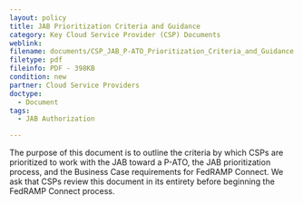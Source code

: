 ```yaml
---
layout: policy   
title: JAB Prioritization Criteria and Guidance
category: Key Cloud Service Provider (CSP) Documents
weblink:
filename: documents/CSP_JAB_P-ATO_Prioritization_Criteria_and_Guidance.pdf
filetype: pdf
fileinfo: PDF - 398KB
condition: new
partner: Cloud Service Providers
doctype:
  - Document
tags:
  - JAB Authorization

---
```

The purpose of this document is to outline the criteria by which CSPs are prioritized to work with the JAB toward a P-ATO, the JAB prioritization process, and the Business Case requirements for FedRAMP Connect. We ask that CSPs review this document in its entirety before beginning the FedRAMP Connect process.